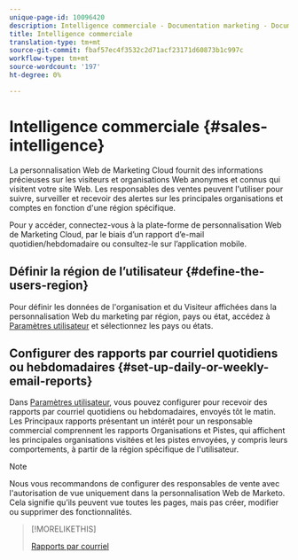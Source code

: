 ```yaml
---
unique-page-id: 10096420
description: Intelligence commerciale - Documentation marketing - Documentation du produit
title: Intelligence commerciale
translation-type: tm+mt
source-git-commit: fbaf57ec4f3532c2d71acf23171d60873b1c997c
workflow-type: tm+mt
source-wordcount: '197'
ht-degree: 0%

---
```



# Intelligence commerciale {#sales-intelligence}

La personnalisation Web de Marketing Cloud fournit des informations précieuses sur les visiteurs et organisations Web anonymes et connus qui visitent votre site Web. Les responsables des ventes peuvent l&#39;utiliser pour suivre, surveiller et recevoir des alertes sur les principales organisations et comptes en fonction d&#39;une région spécifique.

Pour y accéder, connectez-vous à la plate-forme de personnalisation Web de Marketing Cloud, par le biais d’un rapport d’e-mail quotidien/hebdomadaire ou consultez-le sur l’application mobile.

## Définir la région de l’utilisateur {#define-the-users-region}

Pour définir les données de l&#39;organisation et du Visiteur affichées dans la personnalisation Web du marketing par région, pays ou état, accédez à [Paramètres utilisateur](/help/marketo/product-docs/web-personalization/getting-started/user-settings.md) et sélectionnez les pays ou états.

## Configurer des rapports par courriel quotidiens ou hebdomadaires {#set-up-daily-or-weekly-email-reports}

Dans [Paramètres utilisateur](/help/marketo/product-docs/web-personalization/getting-started/user-settings.md), vous pouvez configurer pour recevoir des rapports par courriel quotidiens ou hebdomadaires, envoyés tôt le matin. Les Principaux rapports présentant un intérêt pour un responsable commercial comprennent les rapports Organisations et Pistes, qui affichent les principales organisations visitées et les pistes envoyées, y compris leurs comportements, à partir de la région spécifique de l&#39;utilisateur.

>[!NOTE]
>
>Nous vous recommandons de configurer des responsables de vente avec l&#39;autorisation de vue uniquement dans la personnalisation Web de Marketo. Cela signifie qu’ils peuvent vue toutes les pages, mais pas créer, modifier ou supprimer des fonctionnalités.

>[!MORELIKETHIS]
>
>[Rapports par courriel](/help/marketo/product-docs/web-personalization/reporting-for-web-personalization/email-reports.md)
